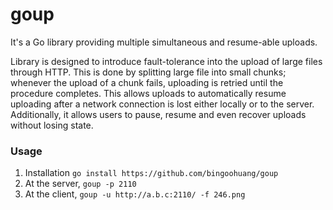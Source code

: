 # goup

It's a Go library providing multiple simultaneous and resume-able uploads.

Library is designed to introduce fault-tolerance into the upload of large files through HTTP. This is done by splitting
large file into small chunks; whenever the upload of a chunk fails, uploading is retried until the procedure completes.
This allows uploads to automatically resume uploading after a network connection is lost either locally or to the
server. Additionally, it allows users to pause, resume and even recover uploads without losing state.

### Usage

1. Installation `go install https://github.com/bingoohuang/goup`
1. At the server, `goup -p 2110`
2. At the client, `goup -u http://a.b.c:2110/ -f 246.png`

